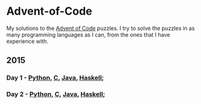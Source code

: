 # Advent-of-Code
My solutions to the [Advent of Code](https://adventofcode.com) puzzles. I try to solve the puzzles in as many programming languages as I can, from the ones that I have experience with.

## 2015

### Day 1 - [Python](<2015/Day 1/main.py>), [C](<2015/Day 1/main.c>), [Java](<2015/Day 1/main.java>), [Haskell](<2015/Day 1/main.hs>);
### Day 2 - [Python](<2015/Day 2/main.py>), [C](<2015/Day 2/main.c>), [Java](<2015/Day 2/main.java>), [Haskell](<2015/Day 2/main.hs>);
